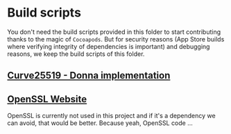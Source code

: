 # Build scripts

You don't need the build scripts provided in this folder to start contributing thanks to the magic of `Cocoapods`. But for security reasons (App Store builds where verifying integrity of dependencies is important) and debugging reasons, we keep the build scripts of this folder.

## [Curve25519 - Donna implementation](https://github.com/agl/curve25519-donna)

## [OpenSSL Website](http://www.openssl.org)
OpenSSL is currently not used in this project and if it's a dependency we can avoid, that would be better. Because yeah, OpenSSL code ...